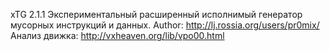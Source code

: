 xTG 2.1.1
Экспериментальный расширенный исполнимый генератор мусорных инструкций и данных.
Author: http://lj.rossia.org/users/pr0mix/
Анализ движка: http://vxheaven.org/lib/vpo00.html
